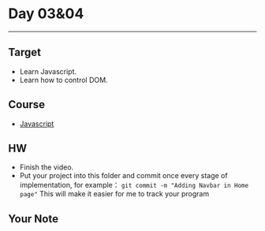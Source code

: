 # Day 03&04

---

## Target

- Learn Javascript.
- Learn how to control DOM.

## Course

- [Javascript](https://www.youtube.com/watch?v=z0FLlmz-0XA)

## HW

- Finish the video.
- Put your project into this folder and commit once every stage of implementation, for example：
  <code>git commit -m "Adding Navbar in Home page"</code>
  This will make it easier for me to track your program

## Your Note
